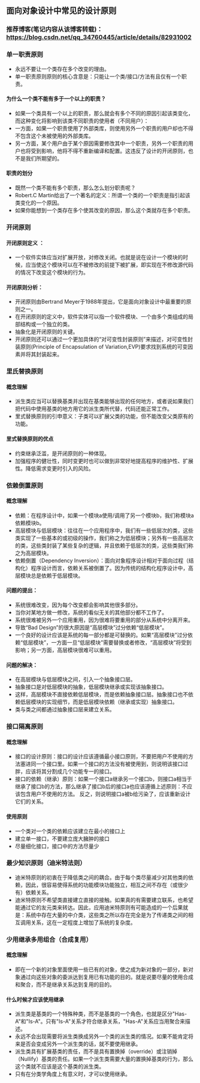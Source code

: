 ## 面向对象设计中常见的设计原则
### 推荐博客(笔记内容从该博客转载)：https://blog.csdn.net/qq_34760445/article/details/82931002
### 单一职责原则
* 永远不要让一个类存在多个改变的理由。
* 单一职责原则原则的核心含意是：只能让一个类/接口/方法有且仅有一个职责。

#### 为什么一个类不能有多于一个以上的职责？
* 如果一个类具有一个以上的职责，那么就会有多个不同的原因引起该类变化，而这种变化将影响到该类不同职责的使用者（不同用户）：
* 一方面，如果一个职责使用了外部类库，则使用另外一个职责的用户却也不得不包含这个未被使用的外部类库。
* 另一方面，某个用户由于某个原因需要修改其中一个职责，另外一个职责的用户也将受到影响，他将不得不重新编译和配置。这违反了设计的开闭原则，也不是我们所期望的。

#### 职责的划分
* 既然一个类不能有多个职责，那么怎么划分职责呢？
* Robert.C Martin给出了一个著名的定义：所谓一个类的一个职责是指引起该类变化的一个原因。
* 如果你能想到一个类存在多个使其改变的原因，那么这个类就存在多个职责。
### 开闭原则
#### 开闭原则定义 ：
* 一个软件实体应当对扩展开放，对修改关闭。也就是说在设计一个模块的时候，应当使这个模块可以在不被修改的前提下被扩展，即实现在不修改源代码的情况下改变这个模块的行为。

#### 开闭原则分析：
* 开闭原则由Bertrand Meyer于1988年提出，它是面向对象设计中最重要的原则之一。
* 在开闭原则的定义中，软件实体可以指一个软件模块、一个由多个类组成的局部结构或一个独立的类。  
* 抽象化是开闭原则的关键。
* 开闭原则还可以通过一个更加具体的“对可变性封装原则”来描述，对可变性封装原则(Principle of Encapsulation of Variation,EVP)要求找到系统的可变因素并将其封装起来。

### 里氏替换原则
#### 概念理解
* 派生类应当可以替换基类并出现在基类能够出现的任何地方，或者说如果我们把代码中使用基类的地方用它的派生类所代替，代码还能正常工作。
* 里式替换原则的引申意义：子类可以扩展父类的功能，但不能改变父类原有的功能。
#### 里式替换原则的优点
* 约束继承泛滥，是开闭原则的一种体现。
* 加强程序的健壮性，同时变更时也可以做到非常好地提高程序的维护性、扩展性。降低需求变更时引入的风险。

### 依赖倒置原则
#### 概念理解
* 依赖：在程序设计中，如果一个模块a使用/调用了另一个模块b，我们称模块a依赖模块b。
* 高层模块与低层模块：往往在一个应用程序中，我们有一些低层次的类，这些类实现了一些基本的或初级的操作，我们称之为低层模块；另外有一些高层次的类，这些类封装了某些复杂的逻辑，并且依赖于低层次的类，这些类我们称之为高层模块。
* 依赖倒置（Dependency Inversion）：面向对象程序设计相对于面向过程（结构化）程序设计而言，依赖关系被倒置了。因为传统的结构化程序设计中，高层模块总是依赖于低层模块。

#### 问题的提出：
* 系统很难改变，因为每个改变都会影响其他很多部分。
* 当你对某地方做一修改，系统的看似无关的其他部分都不工作了。
* 系统很难被另外一个应用重用，因为很难将要重用的部分从系统中分离开来。
* 导致“Bad Design”的很大原因是“高层模块”过分依赖“低层模块”。
* 一个良好的设计应该是系统的每一部分都是可替换的。如果“高层模块”过分依赖“低层模块”，一方面一旦“低层模块”需要替换或者修改，“高层模块”将受到影响；另一方面，高层模块很难可以重用。

#### 问题的解决：
* 在高层模块与低层模块之间，引入一个抽象接口层。
* 抽象接口是对低层模块的抽象，低层模块继承或实现该抽象接口。
* 这样，高层模块不直接依赖低层模块，而是依赖抽象接口层。抽象接口也不依赖低层模块的实现细节，而是低层模块依赖（继承或实现）抽象接口。
* 类与类之间都通过抽象接口层来建立关系。

### 接口隔离原则
#### 概念理解
* 接口的设计原则：接口的设计应该遵循最小接口原则，不要把用户不使用的方法塞进同一个接口里。如果一个接口的方法没有被使用到，则说明该接口过胖，应该将其分割成几个功能专一的接口。
* 接口的依赖（继承）原则：如果一个接口a继承另一个接口b，则接口a相当于继承了接口b的方法，那么继承了接口b后的接口a也应该遵循上述原则：不应该包含用户不使用的方法。 反之，则说明接口a被b给污染了，应该重新设计它们的关系。

#### 使用原则
* 一个类对一个类的依赖应该建立在最小的接口上
* 建立单一接口，不要建立庞大臃肿的接口
* 尽量细化接口，接口中的方法尽量少

### 最少知识原则（迪米特法则）
* 迪米特原则的初衷在于降低类之间的耦合。由于每个类尽量减少对其他类的依赖，因此，很容易使得系统的功能模块功能独立，相互之间不存在（或很少有）依赖关系。
* 迪米特原则不希望类直接建立直接的接触。如果真的有需要建立联系，也希望能通过它的友元类来转达。因此，应用迪米特原则有可能造成的一个后果就是：系统中存在大量的中介类，这些类之所以存在完全是为了传递类之间的相互调用关系，这在一定程度上增加了系统的复杂度。

### 少用继承多用组合（合成复用）
#### 概念理解
* 即在一个新的对象里面使用一些已有的对象，使之成为新对象的一部分，新对象通过向这些对象的委派达到复用已有功能的目的。就是说要尽量的使用合成和聚合，而不是继承关系达到复用的目的。

#### 什么时候才应该使用继承
* 派生类是基类的一个特殊种类，而不是基类的一个角色，也就是区分"Has-A"和"Is-A"。只有"Is-A"关系才符合继承关系，"Has-A"关系应当用聚合来描述。
* 永远不会出现需要将派生类换成另外一个类的派生类的情况。如果不能肯定将来是否会变成另外一个派生类的话，就不要使用继承。
* 派生类具有扩展基类的责任，而不是具有置换掉（override）或注销掉（Nullify）基类的责任。如果一个派生类需要大量的置换掉基类的行为，那么这个类就不应该是这个基类的派生类。
* 只有在分类学角度上有意义时，才可以使用继承。
